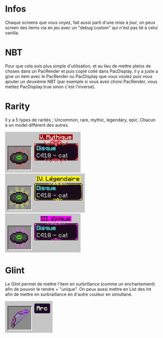 # Infos
Chaque screens que vous voyez, fait aussi parti d'une mise à jour, on peux screen des items via en jeu avec un "debug custom" qui n'est pas lié à celui vanilla.

# NBT
Pour que cela sois plus simple d'utilisation, et au lieu de mettre pleins de choses dans un PacRender et puis copié collé dans PacDisplay, il y a juste a give un item avec le PacRender ou PacDisplay que vous voulez puis vous ajouter un deuxième NBT (par exemple si vous avez choisi PacRender, vous mettez PacDisplay:true sinon c'est l'inverse).

# Rarity

Il y a 5 types de rarités ; Uncommon, rare, mythic, legendary, epic.
Chacun à un model différent des autres.

<img src="/.img/model1.png"> <img src="/.img/model2.png"> <img src="/.img/model3.png">

# Glint

Le Glint permet de mettre l'item en surbrillance (comme un enchantement) afin de pouvoir le rendre + "unique".
On peux aussi mettre en List des Int afin de mettre en surbraillance en d'autre couleur en simultané.

<img src="/.img/glint.png">
